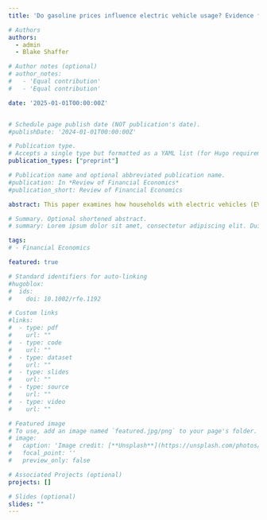 ```yaml
---
title: 'Do gasoline prices influence electric vehicle usage? Evidence from the U.S.'

# Authors
authors:
  - admin
  - Blake Shaffer

# Author notes (optional)
# author_notes:
#   - 'Equal contribution'
#   - 'Equal contribution'

date: '2025-01-01T00:00:00Z'


# Schedule page publish date (NOT publication's date).
#publishDate: '2024-01-01T00:00:00Z'

# Publication type.
# Accepts a single type but formatted as a YAML list (for Hugo requirements).
publication_types: ["preprint"]

# Publication name and optional abbreviated publication name.
#publication: In *Review of Financial Economics*
#publication_short: Review of Financial Economics

abstract: This paper examines how households with electric vehicles (EVs) adjust their charging and driving behaviors in response to short-term fluctuations in gasoline prices. Using a novel dataset of over 5,000 battery EVs across the U.S. from 2021-2022, we find that a 1\% increase in gasoline prices is associated with a 0.35\% rise in average daily EV miles traveled. This response is significantly stronger in areas with greater access to charging infrastructure, particularly DC fast chargers. We argue that this behavior primarily results from intra-household substitution within multi-vehicle households owning both EVs and internal combustion engine vehicles (ICEVs), where higher fuel costs shift miles between vehicles. Higher gasoline prices also increase the share of away-from-home charging, suggesting EV owners found new charging opportunities in response to higher gasoline prices. These results suggest that carbon taxes could increase EV usage, but their effectiveness depends on complementary investments in charging infrastructure. Our findings inform policies that leverage price incentives to reduce transportation emissions.

# Summary. Optional shortened abstract.
# summary: Lorem ipsum dolor sit amet, consectetur adipiscing elit. Duis posuere tellus ac convallis placerat. Proin tincidunt magna sed ex sollicitudin condimentum.

tags:
# - Financial Economics

featured: true

# Standard identifiers for auto-linking
#hugoblox:
#  ids:
#    doi: 10.1002/rfe.1192

# Custom links
#links:
#  - type: pdf
#    url: ""
#  - type: code
#    url: ""
#  - type: dataset
#    url: ""
#  - type: slides
#    url: ""
#  - type: source
#    url: ""
#  - type: video
#    url: ""

# Featured image
# To use, add an image named `featured.jpg/png` to your page's folder.
# image:
#   caption: 'Image credit: [**Unsplash**](https://unsplash.com/photos/pLCdAaMFLTE)'
#   focal_point: ''
#   preview_only: false

# Associated Projects (optional)
projects: []

# Slides (optional)
slides: ""
---
```


